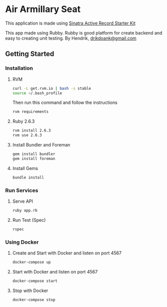 # Air Armillary Seat

This application is made using [Sinatra Active Record Starter Kit](https://github.com/LaunchAcademy/sinatra-activerecord-starter-kit)

This app made using Rubby. Rubby is good platform for create backend and easy to creating unit testing.
By Hendrik, drikdoank@gmail.com

## Getting Started

### Installation

1. RVM

    ```sh
    curl -L get.rvm.io | bash -s stable
    source ~/.bash_profile
    ```

    Then run this command and follow the instructions

    ```sh
    rvm requirements
    ```

2. Ruby 2.6.3

    ```sh
    rvm install 2.6.3
    rvm use 2.6.3
    ```

3. Install Bundler and Foreman

    ```sh
    gem install bundler
    gem install foreman
    ```

4. Install Gems

    ```sh
    bundle install
    ```

### Run Services

1. Serve API

    ```sh
    ruby app.rb
    ```

2. Run Test (Spec)

    ```sh
    rspec
    ```

### Using Docker

1. Create and Start with Docker and listen on port 4567

    ```sh
    docker-compose up
    ```

2. Start with Docker and listen on port 4567

    ```sh
    docker-compose start
    ```

3. Stop with Docker

    ```sh
    docker-compose stop
    ```
